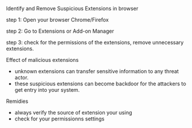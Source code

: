 Identify and Remove Suspicious Extensions in browser

step 1:
Open your browser Chrome/Firefox

step 2:
Go to Extensions or Add-on Manager

step 3:
check for the permissions of the extensions, remove unnecessary extensions.

Effect of malicious extensions

* unknown extensions can transfer sensitive information to any threat actor.
* these suspicious extensions can become backdoor for the attackers to get entry into your system.

Remidies

* always verify the source of extension your using
* check for your permissionns settings
